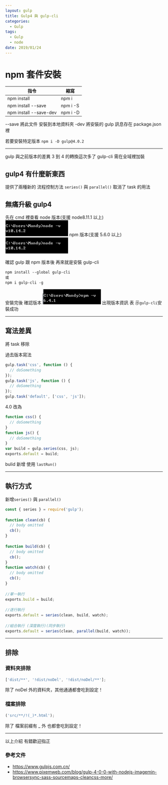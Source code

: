 ```yaml
---
layout: gulp
title: Gulp4 與 gulp-cli
categories:
  - Gulp
tags:
  - Gulp
  - node
date: 2019/01/24
---
```


# npm 套件安裝

| 指令                   | 縮寫     |
| ---------------------- | -------- |
| npm install            | npm i    |
| npm install --save     | npm i -S |
| npm install --save-dev | npm i -D |

--save 將此文件 安裝到本地資料夾 -dev 將安裝的 gulp 訊息存在 package.json 裡

若要安裝特定版本 `npm i -D gulp@4.0.2`

---

gulp 與之前版本的差異 3 到 4 的轉換這次多了 gulp-cli 需在全域裡加裝

## gulp4 有什麼新東西

提供了兩種新的 流程控制方法 `series()` 與 `parallel()` 取消了 task 的用法

## 無痛升級 gulp4

先在 cmd 裡查看 node 版本(支援 node8.11.1 以上)
<img src="assets/images/gulp/node-v.jpg" /> npm 版本(支援 5.6.0 以上)
<img src="assets/images/gulp/node-v.jpg" />

確認 gulp 跟 npm 版本後 再來就是安裝 gulp-cli

```
npm install --global gulp-cli
或
npm i gulp-cli -g
```

安裝完後 確認版本 <img src="assets/images/gulp/gulpcli-v.jpg" /> 出現版本資訊 表
示`gulp-cli`安裝成功

---

## 寫法差異

將 task 移除

過去版本寫法

```js
gulp.task('css', function () {
  // doSomething
});
gulp.task('js', function () {
  // doSomething
});
gulp.task('default', ['css', 'js']);
```

4.0 改為

```js
function css() {
  // doSomething
}
function js() {
  // doSomething
}
var build = gulp.series(css, js);
exports.default = build;
```

bulid 新增 使用 `lastRun()`

---

## 執行方式

新增`series()` 與 `parallel()`

```js
const { series } = require('gulp');

function clean(cb) {
  // body omitted
  cb();
}

function build(cb) {
  // body omitted
  cb();
}
function watch(cb) {
  // body omitted
  cb();
}

//單一執行
exports.build = build;

//逐行執行
exports.default = series(clean, build, watch);

//組合執行 (深度執行)(同步執行)
exports.default = series(clean, parallel(build, watch));
```

---

## 排除

### 資料夾排除

```js
['dist/**', '!dist/noDel', '!dist/noDel/**'];
```

除了 noDel 外的資料夾，其他通通都會吃到設定！

### 檔案排除

```js
('src/**/!(_)*.html');
```

除了 檔案前綴有 \_ 外 也都會吃到設定！

---

以上介紹 有錯歡迎指正

### 參考文件

- https://www.gulpjs.com.cn/
- https://www.pixemweb.com/blog/gulp-4-0-0-with-nodejs-imagemin-browsersync-sass-sourcemaps-cleancss-more/

